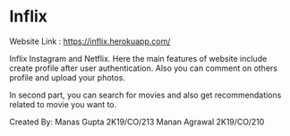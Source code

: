 # Inflix
Website Link : https://inflix.herokuapp.com/

Inflix Instagram and Netflix. Here the main features of website include create profile after user authentication. Also you can comment on others profile and upload your photos.

In second part, you can search for movies and also get recommendations related to movie you want to.

Created By:
Manas Gupta 2K19/CO/213
Manan Agrawal 2K19/CO/210
